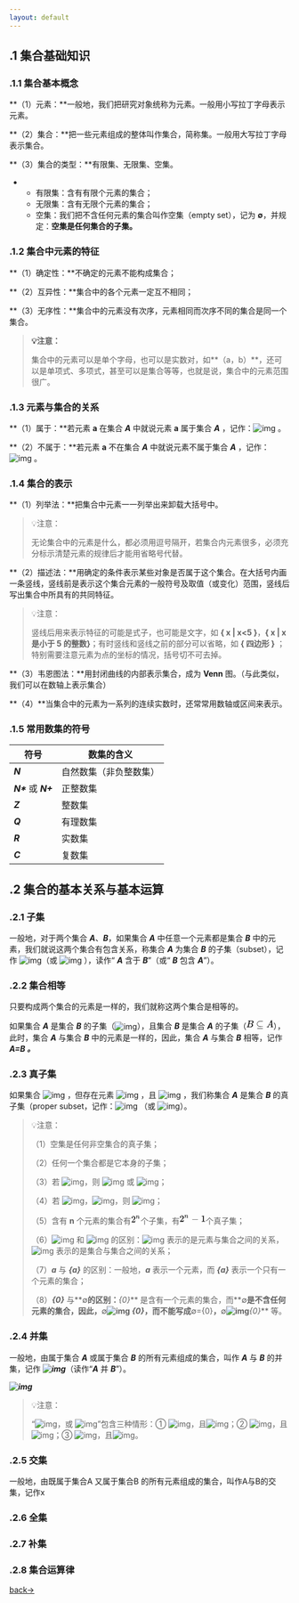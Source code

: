 ```yaml
---
layout: default
---
```


## .1 集合基础知识

### .1.1 集合基本概念

**（1）元素：**一般地，我们把研究对象统称为元素。一般用小写拉丁字母表示元素。

**（2）集合：**把一些元素组成的整体叫作集合，简称集。一般用大写拉丁字母表示集合。

**（3）集合的类型：**有限集、无限集、空集。

- - 有限集：含有有限个元素的集合；
  - 无限集：含有无限个元素的集合；
  - 空集：我们把不含任何元素的集合叫作空集（empty set），记为 **∅**，并规定：**空集是任何集合的子集。**



### .1.2 集合中元素的特征

**（1）确定性：**不确定的元素不能构成集合；

**（2）互异性：**集合中的各个元素一定互不相同；

**（3）无序性：**集合中的元素没有次序，元素相同而次序不同的集合是同一个集合。

> **💡注意：**
>
> 集合中的元素可以是单个字母，也可以是实数对，如**（a，b）**，还可以是单项式、多项式，甚至可以是集合等等，也就是说，集合中的元素范围很广。



### .1.3 元素与集合的关系

**（1）属于：**若元素 **a** 在集合 ***A*** 中就说元素 **a** 属于集合 ***A*** ，记作：![img](https://cdn.nlark.com/yuque/__latex/026638d7828e8287894f1cccedfaee9c.svg) 。

**（2）不属于：**若元素 **a** 不在集合 ***A*** 中就说元素不属于集合 ***A*** ，记作：![img](https://cdn.nlark.com/yuque/__latex/c87a6cfd66e72f208237feb7be9876aa.svg) 。



### .1.4 集合的表示

**（1）列举法：**把集合中元素一一列举出来卸载大括号中。

> 💡注意：
>
> 无论集合中的元素是什么，都必须用逗号隔开，若集合内元素很多，必须充分标示清楚元素的规律后才能用省略号代替。

**（2）描述法：**用确定的条件表示某些对象是否属于这个集合。在大括号内画一条竖线，竖线前是表示这个集合元素的一般符号及取值（或变化）范围，竖线后写出集合中所具有的共同特征。

> 💡注意：
>
> 竖线后用来表示特征的可能是式子，也可能是文字，如 **{ x | x<5 }**，**{ x | x 是小于 5 的整数}**；有时竖线和竖线之前的部分可以省略，如 **{ 四边形 }** ；特别需要注意元素为点的坐标的情况，括号切不可去掉。

**（3）韦恩图法：**用封闭曲线的内部表示集合，成为 **Venn** 图。（与此类似，我们可以在数轴上表示集合）

**（4）**当集合中的元素为一系列的连续实数时，还常常用数轴或区间来表示。



### .1.5 常用数集的符号

| **符号**              | **数集的含义**         |
| --------------------- | ---------------------- |
| ***N***               | 自然数集（非负整数集） |
| ***N\**** 或 ***N+*** | 正整数集               |
| ***Z***               | 整数集                 |
| ***Q***               | 有理数集               |
| ***R***               | 实数集                 |
| ***C***               | 复数集                 |



## .2 集合的基本关系与基本运算

### .2.1 子集

一般地，对于两个集合 ***A***、***B***，如果集合 ***A*** 中任意一个元素都是集合 ***B*** 中的元素，我们就说这两个集合有包含关系，称集合 ***A*** 为集合 ***B*** 的子集（subset），记作 ![img](https://cdn.nlark.com/yuque/__latex/ca62c60650c196e25c3869f68de588c9.svg)（或 ![img](https://cdn.nlark.com/yuque/__latex/4723701d0fee7b3ca3ee259e4ef8c881.svg) ），读作“ ***A*** 含于 ***B***”（或“ ***B*** 包含 ***A***”）。



### .2.2 集合相等

只要构成两个集合的元素是一样的，我们就称这两个集合是相等的。

如果集合 ***A*** 是集合 ***B*** 的子集（![img](https://cdn.nlark.com/yuque/__latex/ca62c60650c196e25c3869f68de588c9.svg)），且集合 ***B*** 是集合 ***A*** 的子集（![img](data:image/svg+xml,%3Csvg%20xmlns%3Axlink%3D%22http%3A%2F%2Fwww.w3.org%2F1999%2Fxlink%22%20width%3D%226.606ex%22%20height%3D%222.343ex%22%20style%3D%22vertical-align%3A%20-0.505ex%3B%22%20viewBox%3D%220%20-791.3%202844.1%201008.6%22%20role%3D%22img%22%20focusable%3D%22false%22%20xmlns%3D%22http%3A%2F%2Fwww.w3.org%2F2000%2Fsvg%22%20aria-labelledby%3D%22MathJax-SVG-1-Title%22%3E%0A%3Ctitle%20id%3D%22MathJax-SVG-1-Title%22%3EB%20%5Csubseteq%20A%3C%2Ftitle%3E%0A%3Cdefs%20aria-hidden%3D%22true%22%3E%0A%3Cpath%20stroke-width%3D%221%22%20id%3D%22E1-MJMATHI-42%22%20d%3D%22M231%20637Q204%20637%20199%20638T194%20649Q194%20676%20205%20682Q206%20683%20335%20683Q594%20683%20608%20681Q671%20671%20713%20636T756%20544Q756%20480%20698%20429T565%20360L555%20357Q619%20348%20660%20311T702%20219Q702%20146%20630%2078T453%201Q446%200%20242%200Q42%200%2039%202Q35%205%2035%2010Q35%2017%2037%2024Q42%2043%2047%2045Q51%2046%2062%2046H68Q95%2046%20128%2049Q142%2052%20147%2061Q150%2065%20219%20339T288%20628Q288%20635%20231%20637ZM649%20544Q649%20574%20634%20600T585%20634Q578%20636%20493%20637Q473%20637%20451%20637T416%20636H403Q388%20635%20384%20626Q382%20622%20352%20506Q352%20503%20351%20500L320%20374H401Q482%20374%20494%20376Q554%20386%20601%20434T649%20544ZM595%20229Q595%20273%20572%20302T512%20336Q506%20337%20429%20337Q311%20337%20310%20336Q310%20334%20293%20263T258%20122L240%2052Q240%2048%20252%2048T333%2046Q422%2046%20429%2047Q491%2054%20543%20105T595%20229Z%22%3E%3C%2Fpath%3E%0A%3Cpath%20stroke-width%3D%221%22%20id%3D%22E1-MJMAIN-2286%22%20d%3D%22M84%20346Q84%20468%20166%20546T360%20635Q361%20635%20370%20635T395%20635T430%20636T475%20636T524%20636H679Q694%20628%20694%20616Q694%20607%20681%20597L522%20596H470H441Q366%20596%20338%20592T266%20568Q244%20557%20224%20542T179%20500T139%20433T124%20346V341Q124%20253%20185%20185Q244%20121%20328%20103Q348%2098%20366%2098T522%2096H681Q694%2086%20694%2076Q694%2064%20679%2056H526Q510%2056%20480%2056T434%2055Q350%2055%20289%2071T172%20141Q84%20223%2084%20346ZM104%20-131T104%20-118T118%20-98H679Q694%20-106%20694%20-118T679%20-138H118Q104%20-131%20104%20-118Z%22%3E%3C%2Fpath%3E%0A%3Cpath%20stroke-width%3D%221%22%20id%3D%22E1-MJMATHI-41%22%20d%3D%22M208%2074Q208%2050%20254%2046Q272%2046%20272%2035Q272%2034%20270%2022Q267%208%20264%204T251%200Q249%200%20239%200T205%201T141%202Q70%202%2050%200H42Q35%207%2035%2011Q37%2038%2048%2046H62Q132%2049%20164%2096Q170%20102%20345%20401T523%20704Q530%20716%20547%20716H555H572Q578%20707%20578%20706L606%20383Q634%2060%20636%2057Q641%2046%20701%2046Q726%2046%20726%2036Q726%2034%20723%2022Q720%207%20718%204T704%200Q701%200%20690%200T651%201T578%202Q484%202%20455%200H443Q437%206%20437%209T439%2027Q443%2040%20445%2043L449%2046H469Q523%2049%20533%2063L521%20213H283L249%20155Q208%2086%20208%2074ZM516%20260Q516%20271%20504%20416T490%20562L463%20519Q447%20492%20400%20412L310%20260L413%20259Q516%20259%20516%20260Z%22%3E%3C%2Fpath%3E%0A%3C%2Fdefs%3E%0A%3Cg%20stroke%3D%22currentColor%22%20fill%3D%22currentColor%22%20stroke-width%3D%220%22%20transform%3D%22matrix(1%200%200%20-1%200%200)%22%20aria-hidden%3D%22true%22%3E%0A%20%3Cuse%20xlink%3Ahref%3D%22%23E1-MJMATHI-42%22%20x%3D%220%22%20y%3D%220%22%3E%3C%2Fuse%3E%0A%20%3Cuse%20xlink%3Ahref%3D%22%23E1-MJMAIN-2286%22%20x%3D%221037%22%20y%3D%220%22%3E%3C%2Fuse%3E%0A%20%3Cuse%20xlink%3Ahref%3D%22%23E1-MJMATHI-41%22%20x%3D%222093%22%20y%3D%220%22%3E%3C%2Fuse%3E%0A%3C%2Fg%3E%0A%3C%2Fsvg%3E)），此时，集合 ***A*** 与集合 ***B*** 中的元素是一样的，因此，集合 ***A*** 与集合 ***B*** 相等，记作 ***A=B 。***



### .2.3 真子集

如果集合 ![img](https://cdn.nlark.com/yuque/__latex/ca62c60650c196e25c3869f68de588c9.svg) ，但存在元素 ![img](https://cdn.nlark.com/yuque/__latex/9b2102f29c32460898719035b4d830da.svg) ，且 ![img](https://cdn.nlark.com/yuque/__latex/c313514351bfc97bf7ff8da1f74018ae.svg) ，我们称集合 ***A*** 是集合 ***B*** 的真子集（proper subset，记作：![img](https://cdn.nlark.com/yuque/__latex/0c79062fd43eb640aa0c6057bf594b84.svg) （或 ![img](https://cdn.nlark.com/yuque/__latex/f8778f7cc716c922a98f5f721ed1e61b.svg)）。

> 💡注意：
>
> （1）空集是任何非空集合的真子集；
>
> （2）任何一个集合都是它本身的子集；
>
> （3）若 ![img](https://cdn.nlark.com/yuque/__latex/ca62c60650c196e25c3869f68de588c9.svg)，则 ![img](https://cdn.nlark.com/yuque/__latex/99890f30b46d8f1a299126f6d41e1f36.svg) 或 ![img](https://cdn.nlark.com/yuque/__latex/0c79062fd43eb640aa0c6057bf594b84.svg)；
>
> （4）若 ![img](https://cdn.nlark.com/yuque/__latex/ca62c60650c196e25c3869f68de588c9.svg)，![img](https://cdn.nlark.com/yuque/__latex/5c99a2817415a7ca0f2d1400cf90f5a8.svg)，则 ![img](https://cdn.nlark.com/yuque/__latex/2d11d86f896557c1cf36f311bb392f20.svg)；
>
> （5）含有 **n** 个元素的集合有![img](data:image/svg+xml,%3Csvg%20xmlns%3Axlink%3D%22http%3A%2F%2Fwww.w3.org%2F1999%2Fxlink%22%20width%3D%222.381ex%22%20height%3D%222.343ex%22%20style%3D%22vertical-align%3A%20-0.338ex%3B%22%20viewBox%3D%220%20-863.1%201025.1%201008.6%22%20role%3D%22img%22%20focusable%3D%22false%22%20xmlns%3D%22http%3A%2F%2Fwww.w3.org%2F2000%2Fsvg%22%20aria-labelledby%3D%22MathJax-SVG-1-Title%22%3E%0A%3Ctitle%20id%3D%22MathJax-SVG-1-Title%22%3E2%5En%3C%2Ftitle%3E%0A%3Cdefs%20aria-hidden%3D%22true%22%3E%0A%3Cpath%20stroke-width%3D%221%22%20id%3D%22E1-MJMAIN-32%22%20d%3D%22M109%20429Q82%20429%2066%20447T50%20491Q50%20562%20103%20614T235%20666Q326%20666%20387%20610T449%20465Q449%20422%20429%20383T381%20315T301%20241Q265%20210%20201%20149L142%2093L218%2092Q375%2092%20385%2097Q392%2099%20409%20186V189H449V186Q448%20183%20436%2095T421%203V0H50V19V31Q50%2038%2056%2046T86%2081Q115%20113%20136%20137Q145%20147%20170%20174T204%20211T233%20244T261%20278T284%20308T305%20340T320%20369T333%20401T340%20431T343%20464Q343%20527%20309%20573T212%20619Q179%20619%20154%20602T119%20569T109%20550Q109%20549%20114%20549Q132%20549%20151%20535T170%20489Q170%20464%20154%20447T109%20429Z%22%3E%3C%2Fpath%3E%0A%3Cpath%20stroke-width%3D%221%22%20id%3D%22E1-MJMATHI-6E%22%20d%3D%22M21%20287Q22%20293%2024%20303T36%20341T56%20388T89%20425T135%20442Q171%20442%20195%20424T225%20390T231%20369Q231%20367%20232%20367L243%20378Q304%20442%20382%20442Q436%20442%20469%20415T503%20336T465%20179T427%2052Q427%2026%20444%2026Q450%2026%20453%2027Q482%2032%20505%2065T540%20145Q542%20153%20560%20153Q580%20153%20580%20145Q580%20144%20576%20130Q568%20101%20554%2073T508%2017T439%20-10Q392%20-10%20371%2017T350%2073Q350%2092%20386%20193T423%20345Q423%20404%20379%20404H374Q288%20404%20229%20303L222%20291L189%20157Q156%2026%20151%2016Q138%20-11%20108%20-11Q95%20-11%2087%20-5T76%207T74%2017Q74%2030%20112%20180T152%20343Q153%20348%20153%20366Q153%20405%20129%20405Q91%20405%2066%20305Q60%20285%2060%20284Q58%20278%2041%20278H27Q21%20284%2021%20287Z%22%3E%3C%2Fpath%3E%0A%3C%2Fdefs%3E%0A%3Cg%20stroke%3D%22currentColor%22%20fill%3D%22currentColor%22%20stroke-width%3D%220%22%20transform%3D%22matrix(1%200%200%20-1%200%200)%22%20aria-hidden%3D%22true%22%3E%0A%20%3Cuse%20xlink%3Ahref%3D%22%23E1-MJMAIN-32%22%20x%3D%220%22%20y%3D%220%22%3E%3C%2Fuse%3E%0A%20%3Cuse%20transform%3D%22scale(0.707)%22%20xlink%3Ahref%3D%22%23E1-MJMATHI-6E%22%20x%3D%22707%22%20y%3D%22583%22%3E%3C%2Fuse%3E%0A%3C%2Fg%3E%0A%3C%2Fsvg%3E)个子集，有![img](data:image/svg+xml,%3Csvg%20xmlns%3Axlink%3D%22http%3A%2F%2Fwww.w3.org%2F1999%2Fxlink%22%20width%3D%226.384ex%22%20height%3D%222.509ex%22%20style%3D%22vertical-align%3A%20-0.505ex%3B%22%20viewBox%3D%220%20-863.1%202748.6%201080.4%22%20role%3D%22img%22%20focusable%3D%22false%22%20xmlns%3D%22http%3A%2F%2Fwww.w3.org%2F2000%2Fsvg%22%20aria-labelledby%3D%22MathJax-SVG-1-Title%22%3E%0A%3Ctitle%20id%3D%22MathJax-SVG-1-Title%22%3E2%5En-1%3C%2Ftitle%3E%0A%3Cdefs%20aria-hidden%3D%22true%22%3E%0A%3Cpath%20stroke-width%3D%221%22%20id%3D%22E1-MJMAIN-32%22%20d%3D%22M109%20429Q82%20429%2066%20447T50%20491Q50%20562%20103%20614T235%20666Q326%20666%20387%20610T449%20465Q449%20422%20429%20383T381%20315T301%20241Q265%20210%20201%20149L142%2093L218%2092Q375%2092%20385%2097Q392%2099%20409%20186V189H449V186Q448%20183%20436%2095T421%203V0H50V19V31Q50%2038%2056%2046T86%2081Q115%20113%20136%20137Q145%20147%20170%20174T204%20211T233%20244T261%20278T284%20308T305%20340T320%20369T333%20401T340%20431T343%20464Q343%20527%20309%20573T212%20619Q179%20619%20154%20602T119%20569T109%20550Q109%20549%20114%20549Q132%20549%20151%20535T170%20489Q170%20464%20154%20447T109%20429Z%22%3E%3C%2Fpath%3E%0A%3Cpath%20stroke-width%3D%221%22%20id%3D%22E1-MJMATHI-6E%22%20d%3D%22M21%20287Q22%20293%2024%20303T36%20341T56%20388T89%20425T135%20442Q171%20442%20195%20424T225%20390T231%20369Q231%20367%20232%20367L243%20378Q304%20442%20382%20442Q436%20442%20469%20415T503%20336T465%20179T427%2052Q427%2026%20444%2026Q450%2026%20453%2027Q482%2032%20505%2065T540%20145Q542%20153%20560%20153Q580%20153%20580%20145Q580%20144%20576%20130Q568%20101%20554%2073T508%2017T439%20-10Q392%20-10%20371%2017T350%2073Q350%2092%20386%20193T423%20345Q423%20404%20379%20404H374Q288%20404%20229%20303L222%20291L189%20157Q156%2026%20151%2016Q138%20-11%20108%20-11Q95%20-11%2087%20-5T76%207T74%2017Q74%2030%20112%20180T152%20343Q153%20348%20153%20366Q153%20405%20129%20405Q91%20405%2066%20305Q60%20285%2060%20284Q58%20278%2041%20278H27Q21%20284%2021%20287Z%22%3E%3C%2Fpath%3E%0A%3Cpath%20stroke-width%3D%221%22%20id%3D%22E1-MJMAIN-2212%22%20d%3D%22M84%20237T84%20250T98%20270H679Q694%20262%20694%20250T679%20230H98Q84%20237%2084%20250Z%22%3E%3C%2Fpath%3E%0A%3Cpath%20stroke-width%3D%221%22%20id%3D%22E1-MJMAIN-31%22%20d%3D%22M213%20578L200%20573Q186%20568%20160%20563T102%20556H83V602H102Q149%20604%20189%20617T245%20641T273%20663Q275%20666%20285%20666Q294%20666%20302%20660V361L303%2061Q310%2054%20315%2052T339%2048T401%2046H427V0H416Q395%203%20257%203Q121%203%20100%200H88V46H114Q136%2046%20152%2046T177%2047T193%2050T201%2052T207%2057T213%2061V578Z%22%3E%3C%2Fpath%3E%0A%3C%2Fdefs%3E%0A%3Cg%20stroke%3D%22currentColor%22%20fill%3D%22currentColor%22%20stroke-width%3D%220%22%20transform%3D%22matrix(1%200%200%20-1%200%200)%22%20aria-hidden%3D%22true%22%3E%0A%20%3Cuse%20xlink%3Ahref%3D%22%23E1-MJMAIN-32%22%20x%3D%220%22%20y%3D%220%22%3E%3C%2Fuse%3E%0A%20%3Cuse%20transform%3D%22scale(0.707)%22%20xlink%3Ahref%3D%22%23E1-MJMATHI-6E%22%20x%3D%22707%22%20y%3D%22583%22%3E%3C%2Fuse%3E%0A%20%3Cuse%20xlink%3Ahref%3D%22%23E1-MJMAIN-2212%22%20x%3D%221247%22%20y%3D%220%22%3E%3C%2Fuse%3E%0A%20%3Cuse%20xlink%3Ahref%3D%22%23E1-MJMAIN-31%22%20x%3D%222248%22%20y%3D%220%22%3E%3C%2Fuse%3E%0A%3C%2Fg%3E%0A%3C%2Fsvg%3E)个真子集；
>
> （6）![img](https://cdn.nlark.com/yuque/__latex/986c22f151c46acac223b858e3fcf6fd.svg) 和 ![img](https://cdn.nlark.com/yuque/__latex/b92481eddde8c0a762bc2eab35a80a37.svg) 的区别：![img](https://cdn.nlark.com/yuque/__latex/986c22f151c46acac223b858e3fcf6fd.svg) 表示的是元素与集合之间的关系，![img](https://cdn.nlark.com/yuque/__latex/b92481eddde8c0a762bc2eab35a80a37.svg) 表示的是集合与集合之间的关系；
>
> （7）***a*** 与 ***{a}*** 的区别：一般地，***a*** 表示一个元素，而 ***{a}*** 表示一个只有一个元素的集合；
>
> （8）***{0}*** 与**∅**的区别：***{0}*** 是含有一个元素的集合，而**∅**是不含任何元素的集合，因此，**∅**![img](https://cdn.nlark.com/yuque/__latex/a56c220c2d85f2f04818ead6c1dc73f3.svg) ***{0}***，而不能写成**∅={0}**，**∅**![img](https://cdn.nlark.com/yuque/__latex/986c22f151c46acac223b858e3fcf6fd.svg)***{0}*** 等。



### .2.4 并集

一般地，由属于集合 ***A*** 或属于集合 ***B*** 的所有元素组成的集合，叫作 ***A*** 与 ***B*** 的并集，记作 ***![img](https://cdn.nlark.com/yuque/__latex/b910c111ac8440bf4f4863bb5fc83aa8.svg)***（读作“***A*** 并 ***B***”）。

***![img](https://cdn.nlark.com/yuque/__latex/7b63fee7e6bf73a79d59ac2fa0f03ab8.svg)***

> 💡注意：
>
> “![img](https://cdn.nlark.com/yuque/__latex/3380195a8703c35a0552323381e606ef.svg)，或 ![img](https://cdn.nlark.com/yuque/__latex/9b2102f29c32460898719035b4d830da.svg)”包含三种情形：① ![img](https://cdn.nlark.com/yuque/__latex/3380195a8703c35a0552323381e606ef.svg)，且![img](https://cdn.nlark.com/yuque/__latex/b2c17a6c8087bfa1cff04dc6c942aeee.svg)；② ![img](https://cdn.nlark.com/yuque/__latex/9b2102f29c32460898719035b4d830da.svg)，且![img](https://cdn.nlark.com/yuque/__latex/c313514351bfc97bf7ff8da1f74018ae.svg)；③ ![img](https://cdn.nlark.com/yuque/__latex/3380195a8703c35a0552323381e606ef.svg)，且![img](https://cdn.nlark.com/yuque/__latex/9b2102f29c32460898719035b4d830da.svg)。



### .2.5 交集

一般地，由既属于集合A 又属于集合B 的所有元素组成的集合，叫作A与B的交集，记作x



### .2.6 全集



### .2.7 补集



### .2.8 集合运算律







[back→](https://xiangblq.github.io/wenzhai/pages/biji/jichu/biji/shuxue/%E9%AB%98%E4%B8%AD%E6%95%B0%E5%AD%A6%E5%9F%BA%E7%A1%80.html)